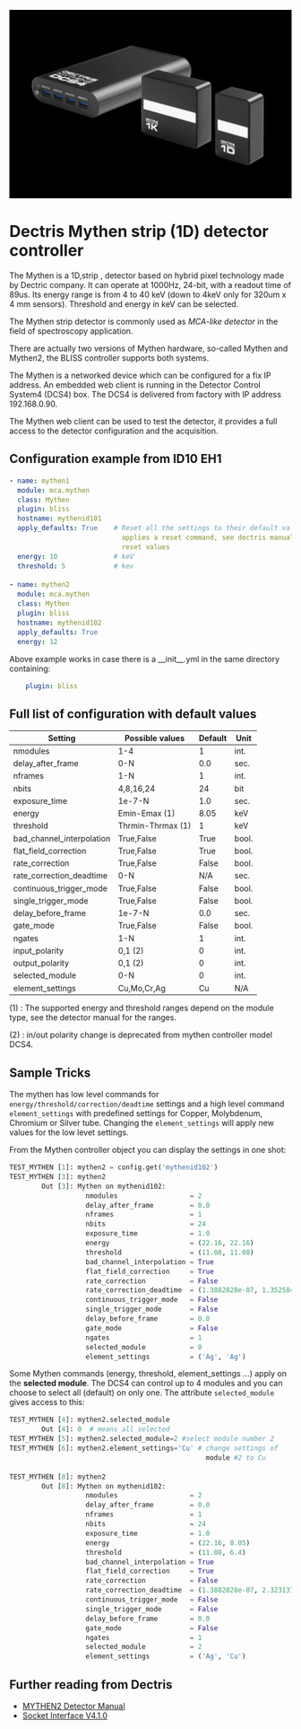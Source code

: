 ![Mythen](img/mythen2.jpg)
# Dectris Mythen strip (1D) detector controller

The Mythen is a 1D,strip , detector based on hybrid pixel technology made by
Dectric company.  It can operate at 1000Hz, 24-bit, with a readout time of
89us. Its energy range is from 4 to 40 keV (down to 4keV only for 320um x 4 mm
sensors). Threshold and energy in keV can be selected.

The Mythen strip detector is commonly used as *MCA-like detector* in the field
of spectroscopy application.

There are actually two versions of Mythen hardware, so-called Mythen and
Mythen2, the BLISS controller supports both systems.

The Mythen is a networked device which can be configured for a fix IP
address. An embedded web client is running in the Detector Control System4
(DCS4) box. The DCS4 is delivered from factory with IP address 192.168.0.90.

The Mythen web client can be used to test the detector, it provides a full
access to the detector configuration and the acquisition.

## Configuration example from ID10 EH1
```yaml
- name: mythen1
  module: mca.mythen
  class: Mythen
  plugin: bliss
  hostname: mythenid101
  apply_defaults: True    # Reset all the settings to their default value, it
                            applies a reset command, see dectris manual for
                            reset values
  energy: 10              # keV
  threshold: 5            # kev

- name: mythen2
  module: mca.mythen
  class: Mythen
  plugin: bliss
  hostname: mythenid102
  apply_defaults: True
  energy: 12
```

Above example works in case there is a \_\_init__.yml in the same directory
containing:
```yaml
    plugin: bliss
```

## Full list of configuration with default values

| Setting                   | Possible values  | Default | Unit |
|-------------------------- |----------------- |-------- |----- |
| nmodules                  | 1-4              | 1       | int. |
| delay_after_frame         | 0-N              | 0.0     | sec. |
| nframes                   | 1-N              | 1       | int. |
| nbits                     | 4,8,16,24        | 24      | bit  |
| exposure_time             | 1e-7-N           | 1.0     | sec. |
| energy                    | Emin-Emax (1)    | 8.05    | keV  |
| threshold                 | Thrmin-Thrmax (1)| 1       | keV  |
| bad_channel_interpolation | True,False       | True    | bool.|
| flat_field_correction     | True,False       | True    | bool.|
| rate_correction           | True,False       | False   | bool.|
| rate_correction_deadtime  | 0-N              | N/A     | sec. |
| continuous_trigger_mode   | True,False       | False   | bool.|
| single_trigger_mode       | True,False       | False   | bool.|
| delay_before_frame        | 1e-7-N           | 0.0     | sec. |
| gate_mode                 | True,False       | False   | bool.|
| ngates                    | 1-N              | 1       | int. |
| input_polarity            | 0,1 (2)          | 0       | int. |
| output_polarity           | 0,1 (2)          | 0       | int. |
| selected_module           | 0-N              | 0       | int. |
| element_settings          | Cu,Mo,Cr,Ag      | Cu      | N/A  |



(1) : The supported energy and threshold ranges depend on the module type, see
the detector manual for the ranges.

(2) : in/out polarity change is deprecated from mythen controller model DCS4.

## Sample Tricks
The mythen has low level commands for `energy/threshold/correction/deadtime`
settings and a high level command `element_settings` with predefined settings
for Copper, Molybdenum, Chromium or Silver tube. Changing the `element_settings`
will apply new values for the low levet settings.

From the Mythen controller object you can display the settings in one shot:
```python
TEST_MYTHEN [1]: mythen2 = config.get('mythenid102')
TEST_MYTHEN [3]: mythen2 
        Out [3]: Mythen on mythenid102:
                   nmodules                  = 2
                   delay_after_frame         = 0.0
                   nframes                   = 1
                   nbits                     = 24
                   exposure_time             = 1.0
                   energy                    = (22.16, 22.16)
                   threshold                 = (11.08, 11.08)
                   bad_channel_interpolation = True
                   flat_field_correction     = True
                   rate_correction           = False
                   rate_correction_deadtime  = (1.3882828e-07, 1.3525846e-07)
                   continuous_trigger_mode   = False
                   single_trigger_mode       = False
                   delay_before_frame        = 0.0
                   gate_mode                 = False
                   ngates                    = 1
                   selected_module           = 0
                   element_settings          = ('Ag', 'Ag')
```


Some Mythen commands (energy, threshold, element_settings ...) apply on the
**selected module**. The DCS4 can control up to 4 modules and you can choose to
select all (default) on only one. The attribute `selected_module` gives
access to this:

```python
TEST_MYTHEN [4]: mythen2.selected_module
        Out [4]: 0  # means all selected
TEST_MYTHEN [5]: mythen2.selected_module=2 #select module number 2
TEST_MYTHEN [6]: mythen2.element_settings='Cu' # change settings of
                                                 module #2 to Cu

TEST_MYTHEN [8]: mythen2
        Out [8]: Mythen on mythenid102:
                   nmodules                  = 2
                   delay_after_frame         = 0.0
                   nframes                   = 1
                   nbits                     = 24
                   exposure_time             = 1.0
                   energy                    = (22.16, 8.05)
                   threshold                 = (11.08, 6.4)
                   bad_channel_interpolation = True
                   flat_field_correction     = True
                   rate_correction           = False
                   rate_correction_deadtime  = (1.3882828e-07, 2.3231377e-07)
                   continuous_trigger_mode   = False
                   single_trigger_mode       = False
                   delay_before_frame        = 0.0
                   gate_mode                 = False
                   ngates                    = 1
                   selected_module           = 2
                   element_settings          = ('Ag', 'Cu')

```

## Further reading from Dectris

* [MYTHEN2 Detector Manual](https://www.dectris.com/support/manuals-docs/mythen2-x-for-synchrotron/mythen2-x-1k?file=files/content/docs/support/manuals_and_documentation/MYTHEN/MYTHEN2/User_Manual-MYTHEN2_V4.pdf)
* [Socket Interface V4.1.0](https://www.dectris.com/support/manuals-docs/mythen2-x-for-synchrotron/mythen2-x-1k?file=files/content/docs/support/manuals_and_documentation/MYTHEN/MYTHEN2/Socket_Interface_Spec-MYTHEN2_V4p1p0_V1.pdf)

